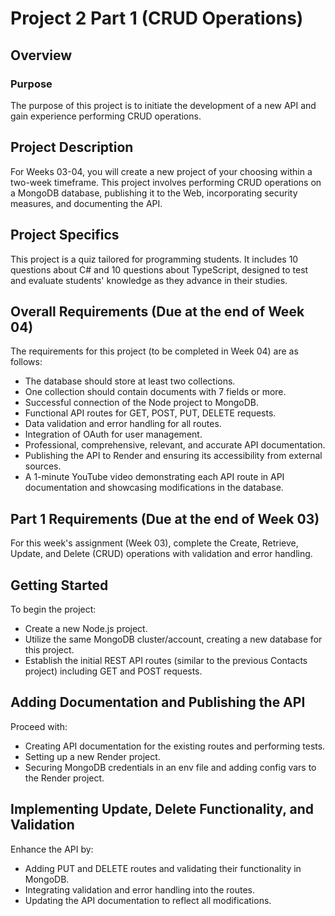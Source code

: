 # Project 2 Part 1 (CRUD Operations)

## Overview
### Purpose
The purpose of this project is to initiate the development of a new API and gain experience performing CRUD operations.

## Project Description
For Weeks 03-04, you will create a new project of your choosing within a two-week timeframe. This project involves performing CRUD operations on a MongoDB database, publishing it to the Web, incorporating security measures, and documenting the API.

## Project Specifics
This project is a quiz tailored for programming students. It includes 10 questions about C# and 10 questions about TypeScript, designed to test and evaluate students' knowledge as they advance in their studies.

## Overall Requirements (Due at the end of Week 04)
The requirements for this project (to be completed in Week 04) are as follows:
- The database should store at least two collections.
- One collection should contain documents with 7 fields or more.
- Successful connection of the Node project to MongoDB.
- Functional API routes for GET, POST, PUT, DELETE requests.
- Data validation and error handling for all routes.
- Integration of OAuth for user management.
- Professional, comprehensive, relevant, and accurate API documentation.
- Publishing the API to Render and ensuring its accessibility from external sources.
- A 1-minute YouTube video demonstrating each API route in API documentation and showcasing modifications in the database.

## Part 1 Requirements (Due at the end of Week 03)
For this week's assignment (Week 03), complete the Create, Retrieve, Update, and Delete (CRUD) operations with validation and error handling.

## Getting Started
To begin the project:
- Create a new Node.js project.
- Utilize the same MongoDB cluster/account, creating a new database for this project.
- Establish the initial REST API routes (similar to the previous Contacts project) including GET and POST requests.

## Adding Documentation and Publishing the API
Proceed with:
- Creating API documentation for the existing routes and performing tests.
- Setting up a new Render project.
- Securing MongoDB credentials in an env file and adding config vars to the Render project.

## Implementing Update, Delete Functionality, and Validation
Enhance the API by:
- Adding PUT and DELETE routes and validating their functionality in MongoDB.
- Integrating validation and error handling into the routes.
- Updating the API documentation to reflect all modifications.


